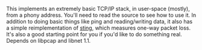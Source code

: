 This implements an extremely basic TCP/IP stack, in user-space (mostly), from a phony address.
You'll need to read the source to see how to use it.
In addition to doing basic things like ping and reading/writing data, it also has a simple reimplementation of [sting](http://www.cs.ucsd.edu/~savage/sting/), which measures one-way packet loss.
It's also a good starting point for you if you'd like to do something real. Depends on libpcap and libnet 1.1.
